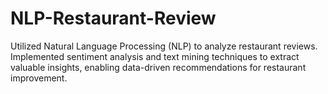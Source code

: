# NLP-Restaurant-Review
Utilized Natural Language Processing (NLP) to analyze restaurant reviews. Implemented sentiment analysis and text mining techniques to extract valuable insights, enabling data-driven recommendations for restaurant improvement.
